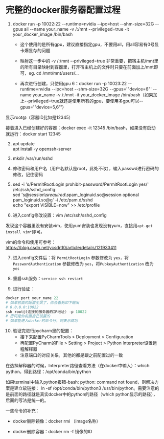 # 完整的docker服务器配置过程

1. docker run -p 10022:22 --runtime=nvidia --ipc=host --shm-size=32G --gpus all --name your_name -v /:/mnt --privileged=true -it your_docker_image /bin/bash
   
   - 这个使用的是所有gpu，建议直接指定gpu，不要用all，用all容易有0号显卡爆显存的问题
   
   - 映射这一步中的 -v /:/mnt --privileged=true 非常重要，把宿主机/mnt里的所有目录映射到容器里，打开宿主机上的文件时只要在前面加上/mnt即可，eg. cd /mnt/mnt/users/...
   
   - 再次进行创建，只使用gpu 6：docker run -p 10023:22 --runtime=nvidia --ipc=host --shm-size=32G --gpus='"device=6"' --name your_name -v /:/mnt -it your_docker_image /bin/bash（如果加上--privileged=true就还是使用所有的gpu，要使用多gpu可以--gpus='"device=5,6"'）

显示root@（容器ID比如是12345）

接着进入已经创建好的容器：docker exec -it 12345 /bin/bash，如果没有启动就运行：docker start 12345

2. apt update  
   apt install -y openssh-server

3. mkdir /var/run/sshd

4. 修改密码和用户名（用户名默认是root，此处不改），输入passwd进行密码的修改，记住密码 

5. sed -i 's/PermitRootLogin prohibit-password/PermitRootLogin yes/' /etc/ssh/sshd_config  
   sed 's@session\s*required\s*pam_loginuid.so@session optional pam_loginuid.so@g' -i /etc/pam.d/sshd  
   echo "export VISIBLE=now" >> /etc/profile

6. 进入config修改设置：vim /etc/ssh/sshd_config

发现这个容器里没有安装vim，使用yum安装也发现没有yum，直接用`apt-get install vim*`即可。

vim的命令和使用可参考：https://blog.csdn.net/ycsdn10/article/details/121933411

7. 进入config文件后：将 `PermitRootLogin` 参数修改为 `yes`，将 `PasswordAuthentication` 参数修改为 `yes`，将`PubkeyAuthentication` 改为 `yes`

8. 重启ssh服务：`service ssh restart`

9. 进行验证：

```python
docker port your_name 22
# 如果前面的配置生效了，你会看到如下输出
# 0.0.0.0:10022
ssh root@(连接的服务器的IP地址) -p 10022
# 密码是你前面自己设置的
# 如果能进入docker的命令行，则表示成功
```

10. 验证完进行pycharm里的配置：
    - 接下来配置PyCharmTools > Deployment > Configuration
    - 再配置PyCharm的File > Setting > Project > Python Interpreter设置远程解释器
    - 注意端口的对应关系，其他的都是跟之前配置过的一致

在选择解释器的时候，Interpreter路径查看方法（在docker中输入）：which python，得到路径：/opt/conda/bin/python

如果terminal中输入python报错-bash: python: command not found，则解决方案是建立软链接： ln -sf /opt/conda/bin/python3 /usr/bin/python。需要注意的是前面的路径就是真实docker中的python的路径（which python显示的路径），后面的写法是统一的。

一些命令的补充：

- docker删除镜像：docker rmi （image名称）

- docker删除容器：docker rm -f 镜像的ID
